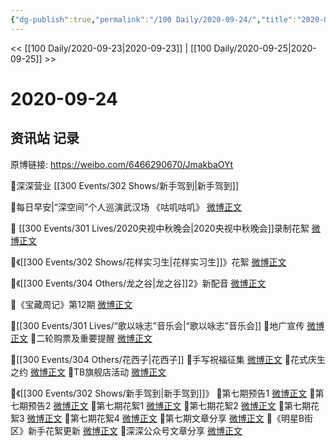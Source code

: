 ```yaml
---
{"dg-publish":true,"permalink":"/100 Daily/2020-09-24/","title":"2020-09-24","created":"2023-04-08T13:16:17.092+08:00","updated":"2023-04-08T13:19:01.022+08:00"}
---
```



<< [[100 Daily/2020-09-23\|2020-09-23]] | [[100 Daily/2020-09-25\|2020-09-25]] >>

# 2020-09-24

## 资讯站 记录

原博链接: https://weibo.com/6466290670/JmakbaOYt

💫深深营业 [](https://m.weibo.cn/1736988591/4552801034960963) [[300 Events/302 Shows/新手驾到\|新手驾到]]

💫每日早安|“深空间”个人巡演武汉场
《咕叽咕叽》 [微博正文](https://m.weibo.cn/6466290670/4552585774107630)

💫 [[300 Events/301 Lives/2020央视中秋晚会\|2020央视中秋晚会]]录制花絮 [微博正文](https://m.weibo.cn/6466290670/4552756599200495)

💫《[[300 Events/302 Shows/花样实习生\|花样实习生]]》花絮 [微博正文](https://m.weibo.cn/6466290670/4552705178344073)

💫《[[300 Events/304 Others/龙之谷\|龙之谷]]2》新配音 [微博正文](https://m.weibo.cn/6466290670/4552790125583182)

💫《宝藏周记》第12期 [微博正文](https://m.weibo.cn/6466290670/4552790586167117)

💫[[300 Events/301 Lives/“歌以咏志”音乐会\|“歌以咏志”音乐会]]
🌱地广宣传 [微博正文](https://m.weibo.cn/6466290670/4552739084048586)
🌱二轮购票及重要提醒 [微博正文](https://m.weibo.cn/6466290670/4552623695075981)

💫[[300 Events/304 Others/花西子\|花西子]]
🌱手写祝福征集 [微博正文](https://m.weibo.cn/6466290670/4552668586186947)
🌱花式庆生之约 [微博正文](https://m.weibo.cn/6466290670/4552624419899595)
🌱TB旗舰店活动 [微博正文](https://m.weibo.cn/6466290670/4552655521711946)

💫《[[300 Events/302 Shows/新手驾到\|新手驾到]]》
🌱第七期预告1 [微博正文](https://m.weibo.cn/6466290670/4552720529490878)
🌱第七期预告2 [微博正文](https://m.weibo.cn/6466290670/4552764947177890)
🌱第七期花絮1 [微博正文](https://m.weibo.cn/6466290670/4552817266921692)
🌱第七期花絮2 [微博正文](https://m.weibo.cn/6466290670/4552823486286408)
🌱第七期花絮3 [微博正文](https://m.weibo.cn/6466290670/4552832122104269)
🌱第七期花絮4 [微博正文](https://m.weibo.cn/6466290670/4552835805217883)
🌱第七期文章分享 [微博正文](https://m.weibo.cn/6466290670/4552644737896631)
🌱《明星B街区》新手花絮更新 [微博正文](https://m.weibo.cn/6466290670/4552685108336910)
💫深深公众号文章分享 [微博正文](https://m.weibo.cn/6466290670/4552827551096090)
